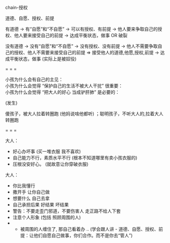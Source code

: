 
chain-授权

道德、自愿、授权、前提

有道德 -> 有“自愿”和“不自愿” -> 可以有授权、有前提 -> 他人要来争取自己的授权、他人要来接受自己的前提 -> 达成平衡状态，做事 OR 破裂

没有道德 -> 没有“自愿”和“不自愿” -> 没有授权、没有前提 -> 他人不需要争取自己的授权、他人不需要来接受自己的前提 => 接受他人的道德,他愿,授权,前提 -> 达成平衡状态，做事 (实际上是被奴役)


= = =

小孩为什么会有自己的主见：<br>
小孩为什么会觉得 “保护自己的生活不被大人干扰” 很重要：<br>
小孩为什么会觉得 “把大人的好心 当成驴肝肺” 是必要的：<br>

(发生)

傻孩子，被大人拉着转圈跑 (他妈说啥他都听) ；聪明孩子，不听大人的,拉着大人转圈跑

= = =

大人：
- 好心办坏事 (买一堆衣服 我不喜欢)
- 自己能力不行，素质水平不行 (根本不知道哪里有卖小孩衣服的)
- 压根没安好心。 (就故意让你穿破衣服)

大人：
- 你比我懂行
- 撒开手 让你自己做
- 想要什么 自己去拿
- 自己承担后果 好结果 坏结果
- 警告：不要走歪门邪道，不要伤害人 走正路不给人下套
- 注意个人形象 (包括 照顾周围的人)
- - 被周围的人缠住了, 那自己看着办 .. (学会跟人讲 - 道德、自愿、授权、前提：让他们自愿自己做事，你们合作。而不是你去“管人”)


